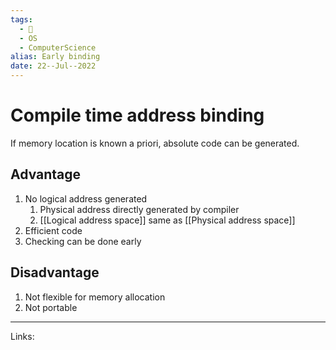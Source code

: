 ```yaml
---
tags:
  - 🌱
  - OS
  - ComputerScience 
alias: Early binding
date: 22--Jul--2022
---
```


# Compile time address binding

If memory location is known a priori, absolute code can be generated.

## Advantage

1. No logical address generated
    1. Physical address directly generated by compiler
    2. [[Logical address space]] same as [[Physical address space]]
2. Efficient code
3. Checking can be done early

## Disadvantage

1. Not flexible for memory allocation
2. Not portable

---
Links: 